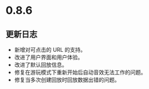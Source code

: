 # 0.8.6

## 更新日志

- 新增对可点击的 URL 的支持。
- 改进了用户界面和用户体验。
- 改进了默认回放信息。
- 修复在游玩模式下重新开始后自动音效无法工作的问题。
- 修复当多次创建回放时回放数据出错的问题。
